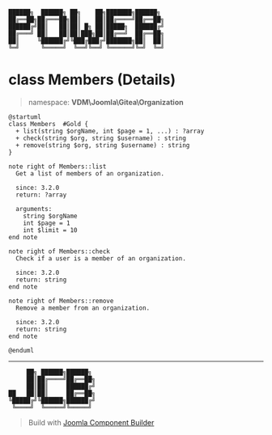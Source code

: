 ```
██████╗  ██████╗ ██╗    ██╗███████╗██████╗
██╔══██╗██╔═══██╗██║    ██║██╔════╝██╔══██╗
██████╔╝██║   ██║██║ █╗ ██║█████╗  ██████╔╝
██╔═══╝ ██║   ██║██║███╗██║██╔══╝  ██╔══██╗
██║     ╚██████╔╝╚███╔███╔╝███████╗██║  ██║
╚═╝      ╚═════╝  ╚══╝╚══╝ ╚══════╝╚═╝  ╚═╝
```
# class Members (Details)
> namespace: **VDM\Joomla\Gitea\Organization**
```uml
@startuml
class Members  #Gold {
  + list(string $orgName, int $page = 1, ...) : ?array
  + check(string $org, string $username) : string
  + remove(string $org, string $username) : string
}

note right of Members::list
  Get a list of members of an organization.

  since: 3.2.0
  return: ?array
  
  arguments:
    string $orgName
    int $page = 1
    int $limit = 10
end note

note right of Members::check
  Check if a user is a member of an organization.

  since: 3.2.0
  return: string
end note

note right of Members::remove
  Remove a member from an organization.

  since: 3.2.0
  return: string
end note
 
@enduml
```

---
```
     ██╗ ██████╗██████╗
     ██║██╔════╝██╔══██╗
     ██║██║     ██████╔╝
██   ██║██║     ██╔══██╗
╚█████╔╝╚██████╗██████╔╝
 ╚════╝  ╚═════╝╚═════╝
```
> Build with [Joomla Component Builder](https://git.vdm.dev/joomla/Component-Builder)

